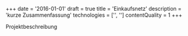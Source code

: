 +++
date = '2016-01-01'
draft = true
title = 'Einkaufsnetz'
description = 'kurze Zusammenfassung'
technologies = ['', '']
contentQuality = 1
+++

Projektbeschreibung
